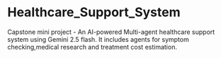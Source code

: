 # Healthcare_Support_System
Capstone mini project - An AI-powered Multi-agent healthcare support system using Gemini 2.5 flash. It includes agents for symptom checking,medical research and treatment cost estimation.
